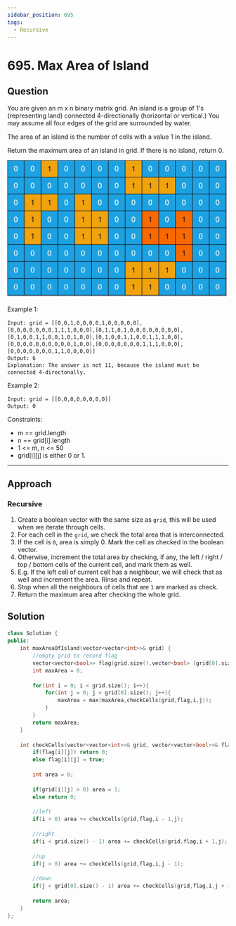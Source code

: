 ```yaml
---
sidebar_position: 695
tags:
  - Recursive
---
```


# 695. Max Area of Island

## Question 
You are given an m x n binary matrix grid. An island is a group of 1's (representing land) connected 4-directionally (horizontal or vertical.) You may assume all four edges of the grid are surrounded by water.

The area of an island is the number of cells with a value 1 in the island.

Return the maximum area of an island in grid. If there is no island, return 0.

![695](../assets/695.jpeg)

Example 1:
```
Input: grid = [[0,0,1,0,0,0,0,1,0,0,0,0,0],[0,0,0,0,0,0,0,1,1,1,0,0,0],[0,1,1,0,1,0,0,0,0,0,0,0,0],[0,1,0,0,1,1,0,0,1,0,1,0,0],[0,1,0,0,1,1,0,0,1,1,1,0,0],[0,0,0,0,0,0,0,0,0,0,1,0,0],[0,0,0,0,0,0,0,1,1,1,0,0,0],[0,0,0,0,0,0,0,1,1,0,0,0,0]]
Output: 6
Explanation: The answer is not 11, because the island must be connected 4-directonally.
```
Example 2:
```
Input: grid = [[0,0,0,0,0,0,0,0]]
Output: 0
```

Constraints:
- m == grid.length
- n == grid[i].length
- 1 <= m, n <= 50
- grid[i][j] is either 0 or 1.

---

## Approach
### Recursive

1. Create a boolean vector with the same size as `grid`, this will be used when we iterate through cells.
2. For each cell in the `grid`, we check the total area that is interconnected.
3. If the cell is `0`, area is simply 0. Mark the cell as checked in the boolean vector.
4. Otherwise, increment the total area by checking, if any, the left / right / top / bottom cells of the current cell, and mark them as well.
5. E.g. If the left cell of current cell has a neighbour, we will check that as well and increment the area. Rinse and repeat.
6. Stop when all the neighbours of cells that are `1` are marked as check.
7. Return the maximum area after checking the whole grid.

## Solution

```cpp
class Solution {
public:
    int maxAreaOfIsland(vector<vector<int>>& grid) {
        //empty grid to record flag
        vector<vector<bool>> flag(grid.size(),vector<bool> (grid[0].size()));
        int maxArea = 0;
        
        for(int i = 0; i < grid.size(); i++){
            for(int j = 0; j < grid[0].size(); j++){
                maxArea = max(maxArea,checkCells(grid,flag,i,j));
            }
        }
        return maxArea;
    }
    
    int checkCells(vector<vector<int>>& grid, vector<vector<bool>>& flag,int i, int j){
        if(flag[i][j]) return 0;
        else flag[i][j] = true;
        
        int area = 0;
        
        if(grid[i][j] > 0) area = 1;
        else return 0;
        
        //left
        if(i > 0) area += checkCells(grid,flag,i - 1,j);
        
        //right
        if(i < grid.size() - 1) area += checkCells(grid,flag,i + 1,j);
        
        //up
        if(j > 0) area += checkCells(grid,flag,i,j - 1);
        
        //down
        if(j < grid[0].size() - 1) area += checkCells(grid,flag,i,j + 1);
        
        return area;
    }
};
```
